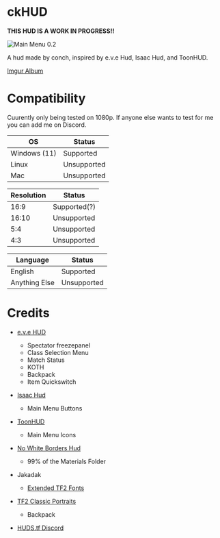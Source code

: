 # ckHUD

**THIS HUD IS A WORK IN PROGRESS!!**

![Main Menu 0.2](https://user-images.githubusercontent.com/76109782/164953834-4a0aed7c-25f0-4fc7-a177-69c166f05a68.png)

A hud made by conch, inspired by e.v.e Hud, Isaac Hud, and ToonHUD.

[Imgur Album](https://imgur.com/a/oX2zvhA)

# Compatibility
Cuurently only being tested on 1080p. If anyone else wants to test for me you can add me on Discord.

| OS  | Status |
| ------------- | ------------- |
| Windows (11)  | Supported  |
| Linux  | Unsupported  |
| Mac  | Unsupported  |

| Resolution  | Status |
| ------------- | ------------- |
| 16:9  | Supported(?)  |
| 16:10  | Unsupported  |
| 5:4  | Unsupported  |
| 4:3  | Unsupported  |

| Language  | Status |
| ------------- | ------------- |
| English  | Supported  |
| Anything Else  | Unsupported  |

# Credits

* [e.v.e HUD](https://gamebanana.com/mods/26852)
  * Spectator freezepanel
  * Class Selection Menu
  * Match Status
  * KOTH
  * Backpack
  * Item Quickswitch

* [Isaac Hud](https://huds.tf/site/s-Isaac-Hud)
  * Main Menu Buttons

* [ToonHUD](https://toonhud.com/)
  * Main Menu Icons

* [No White Borders Hud](https://gamebanana.com/mods/294682)
  * 99% of the Materials Folder

* Jakadak 
  * [Extended TF2 Fonts](https://github.com/jakadak/TF2-extended-fonts) 
 
* [TF2 Classic Portraits](https://gamebanana.com/mods/download/26067)
  * Backpack

* [HUDS.tf Discord](https://discord.com/invite/pc9ekye) 
